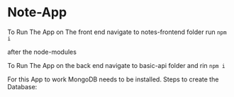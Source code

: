 # Note-App

To Run The App on The front end navigate to notes-frontend folder
run `npm i` 

after the node-modules 

To Run The App on the back end navigate to basic-api folder and rin `npm i`

For this App to work MongoDB needs to be installed.
Steps to create the Database:
